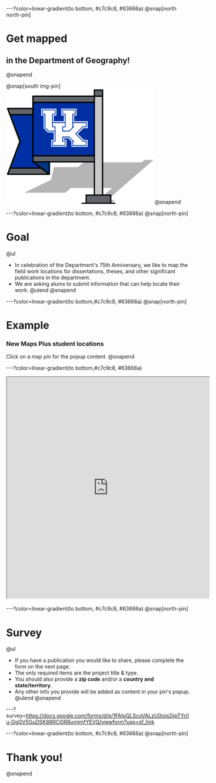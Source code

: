 ---?color=linear-gradient(to bottom, #c7c9c8, #63666a)
@snap[north north-pin]
# Get mapped 
## in the Department of Geography!
@snapend

@snap[south img-pin]
![UKy Geography](uky-geo-pin.png)
@snapend


---?color=linear-gradient(to bottom,  #c7c9c8, #63666a)
@snap[north-pin]
# Goal
@ul
* In celebration of the Department's 75th Anniversary, we like to map the field work locations for dissertations, theses, and other significant publications in the department.
* We are asking alums to submit information that can help locate their work.
@ulend
@snapend

---?color=linear-gradient(to bottom,#c7c9c8, #63666a)
@snap[north-pin]
# Example
### New Maps Plus student locations
Click on a map pin for the popup content.
@snapend

---?color=linear-gradient(to bottom,#c7c9c8, #63666a)
<iframe src='https://newmapsplus.github.io/projects/' width='550px' height='600px'></iframe>

---?color=linear-gradient(to bottom,  #c7c9c8, #63666a)
@snap[north-pin]
# Survey
@ul
* If you have a publication you would like to share, please complete the form on the next page.
* The only required items are the project title & type.
* You should also provide a **zip code** and/or a **country and state/territory**.
* Any other info you provide will be added as content in your pin's popup.
@ulend
@snapend


---?survey=https://docs.google.com/forms/d/e/1FAIpQLScoVALzU0oiq2jipTYn1u-DgGV5GuDSK88RCj0R8umjmfYEVQ/viewform?usp=sf_link

<!-- ---?color=linear-gradient(to bottom, #009bda, #1AAAAC) -->
---?color=linear-gradient(to bottom,  #c7c9c8, #63666a)
@snap[north-pin]
# Thank you!
@snapend
<!-- ---?color=linear-gradient(to bottom, #009bda, #63666a) -->